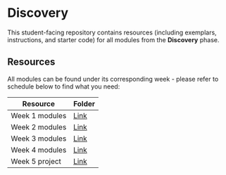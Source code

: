 # Discovery

This student-facing repository contains resources (including exemplars, instructions, and starter code) for all modules from the **Discovery** phase.

## Resources

All modules can be found under its corresponding week - please refer to schedule below to find what you need: 

| Resource | Folder |
| --- | --- |
| Week 1 modules | [Link](./week-1) |
| Week 2 modules | [Link](./week-2) |
| Week 3 modules | [Link](./week-3) |
| Week 4 modules | [Link](./week-4) |
| Week 5 project | [Link](./week-5) |
